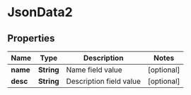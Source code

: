 
# JsonData2

## Properties
Name | Type | Description | Notes
------------ | ------------- | ------------- | -------------
**name** | **String** | Name field value |  [optional]
**desc** | **String** | Description field value |  [optional]



